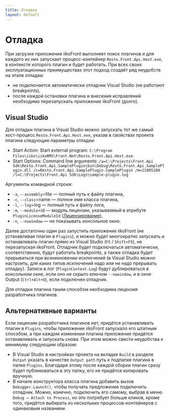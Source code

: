 ```yaml
---
title: Отладка
layout: default
---
```

# Отладка #

При загрузке приложение iikoFront выполняет поиск плагинов и для каждого из них запускает процесс-контейнер `Resto.Front.Api.Host.exe`, в контексте которого плагин и будет работать. При всех своих эксплуатационных преимуществах этот подход создаёт ряд неудобств на этапе отладки:

- не подключается автоматически отладчик Visual Studio (не работают breakpoints),
- после каждой остановки плагина и внесения исправлений необходимо перезапускать приложение iikoFront (долго).

## Visual Studio
Для отладки плагина в Visual Studio можно запускать тот же самый хост-процесс `Resto.Front.Api.Host.exe`, указав в свойствах проекта плагина следующие параметры отладки:

- Start Action: Start external program: `C:\Program Files\iiko\iikoRMS\Front.Net\Resto.Front.Api.Host.exe`.
- Start Options: Command line arguments: `/a=C:\Projects\Front.Api Sdk\Resto.Front.Api.SamplePlugin\bin\Debug\Resto.Front.Api.SamplePlugin.dll /c=Resto.Front.Api.SamplePlugin.SamplePlugin /m=21005108 /l=C:\Projects\Front.Api Sdk\Logs\sample-plugin.log`

Аргументы командной строки:

- `-a`, `--assembly`=file — полный путь к файлу плагина,
- `-c`, `--class`=name    — полное имя класса плагина,
- `-l`, `--log`=log       — полный путь к файлу лога,
- `-m`, `--module`=id     — модуль лицензии, указываемый в атрибуте `PluginLicenseModuleId` ([Лицензирование](Licensing)),
- `-n`, `--nowindow`      — не показывать консольное окно.

Далее достаточно один раз запустить приложение iikoFront (не устанавливая плагин в `Plugins`), и можно будет многократно запускать и останавливать плагин прямо из Visual Studio (`F5` / `Shift+F5`), не перезапуская iikoFront. Отладчик будет подключаться автоматически, соответственно, будут работать breakpoints, а также отладка будет прерываться при возникновении исключений (в Visual Studio можно настроить, для каких типов исключений надо или не надо прерывать отладку). Записи в лог (`PluginContext.Log`) будут дублироваться в консольном окне, если оно не скрыто ключом `--nowindow`, и в окне Output (`Ctrl+Alt+O`), если подключен отладчик.

Для отладки плагина таким способом необходима лицензия разработчика плагинов.

## Альтернативные варианты
Если лицензии разработчика плагинов нет, придётся устанавливать плагин в `Plugins`, чтобы приложение iikoFront запускало его штатным способом, а при каждом изменении плагина приложение придётся останавливать и запускать снова. При этом можно свести неудобства к минимуму следующим образом:

- В Visual Studio в настройках проекта на вкладке `Build` в разделе `Output` указать в качестве `Output path` путь к подпапке плагина в папке `Plugins`. Благодаря этому после каждой сборки плагин сразу будет публиковаться в эту папку, его не придётся копировать вручную.
- В начале конструктора класса плагина добавить вызов `Debugger.Launch()`, чтобы получать предложение подключить отладчик. Можно, конечно, подключить его самому, выбрав в меню `Debug → Attach to Process`, но это потребует больше кликов, кроме того, придётся выбирать из нескольких процессов-контейнеров с одинаковым названием.